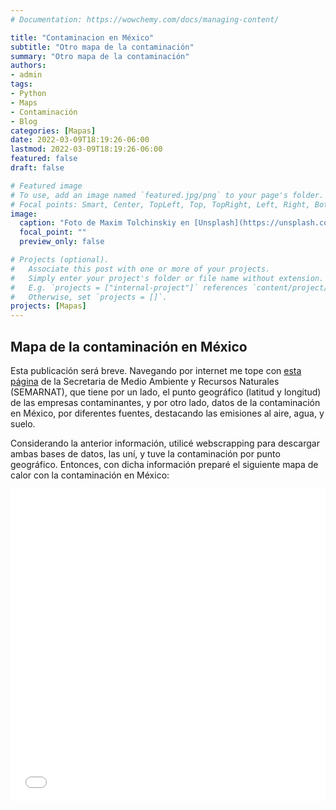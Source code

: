 ```yaml
---
# Documentation: https://wowchemy.com/docs/managing-content/

title: "Contaminacion en México"
subtitle: "Otro mapa de la contaminación"
summary: "Otro mapa de la contaminación"
authors: 
- admin
tags: 
- Python
- Maps
- Contaminación
- Blog
categories: [Mapas]
date: 2022-03-09T18:19:26-06:00
lastmod: 2022-03-09T18:19:26-06:00
featured: false
draft: false

# Featured image
# To use, add an image named `featured.jpg/png` to your page's folder.
# Focal points: Smart, Center, TopLeft, Top, TopRight, Left, Right, BottomLeft, Bottom, BottomRight.
image:
  caption: "Foto de Maxim Tolchinskiy en [Unsplash](https://unsplash.com/photos/W3y2crFkVIs)"
  focal_point: ""
  preview_only: false

# Projects (optional).
#   Associate this post with one or more of your projects.
#   Simply enter your project's folder or file name without extension.
#   E.g. `projects = ["internal-project"]` references `content/project/deep-learning/index.md`.
#   Otherwise, set `projects = []`.
projects: [Mapas]
---
```



## Mapa de la contaminación en México

Esta publicación será breve. Navegando por internet me tope con [esta página](http://sinat.semarnat.gob.mx/retc/retc/consulta.php?anio=2019&tipb=1) de la Secretaria de Medio Ambiente y Recursos Naturales (SEMARNAT), que tiene por un lado, el punto geográfico (latitud y longitud) de las empresas contaminantes, y por otro lado, datos de la contaminación en México, por diferentes fuentes, destacando las emisiones al aire, agua, y suelo. 

Considerando la anterior información, utilicé webscrapping para descargar ambas bases de datos, las uní, y tuve la contaminación por punto geográfico. Entonces, con dicha información preparé el siguiente mapa de calor con la contaminación en México:

<iframe
    src='./static/contaminacion.html'
    width='100%'
    height='500px'
    style='border:none;'>
</iframe>

